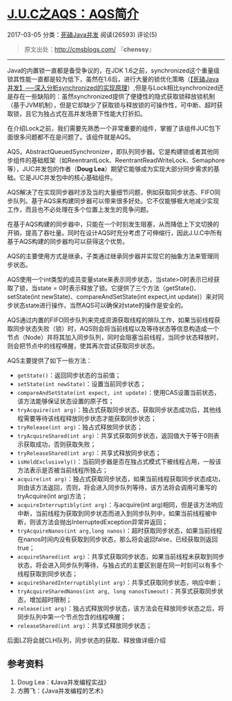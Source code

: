 # [J.U.C之AQS：AQS简介](http://cmsblogs.com/?p=2174)

2017-03-05 分类：[死磕Java并发](http://cmsblogs.com/?cat=151) 阅读(26593)	评论(5) 

> 原文出处：<http://cmsblogs.com/> 『**chenssy**』

------

Java的内置锁一直都是备受争议的，在JDK 1.6之前，synchronized这个重量级锁其性能一直都是较为低下，虽然在1.6后，进行大量的锁优化策略（[【死磕Java并发】—–深入分析synchronized的实现原理](http://cmsblogs.com/?p=2071)）,但是与Lock相比synchronized还是存在一些缺陷的：虽然synchronized提供了便捷性的隐式获取锁释放锁机制（基于JVM机制），但是它却缺少了获取锁与释放锁的可操作性，可中断、超时获取锁，且它为独占式在高并发场景下性能大打折扣。

在介绍Lock之前，我们需要先熟悉一个非常重要的组件，掌握了该组件JUC包下面很多问题都不在是问题了。该组件就是AQS。

AQS，AbstractQueuedSynchronizer，即队列同步器。它是构建锁或者其他同步组件的基础框架（如ReentrantLock、ReentrantReadWriteLock、Semaphore等），JUC并发包的作者（**Doug Lea**）期望它能够成为实现大部分同步需求的基础。它是JUC并发包中的核心基础组件。

AQS解决了在实现同步器时涉及当的大量细节问题，例如获取同步状态、FIFO同步队列。基于AQS来构建同步器可以带来很多好处。它不仅能够极大地减少实现工作，而且也不必处理在多个位置上发生的竞争问题。

在基于AQS构建的同步器中，只能在一个时刻发生阻塞，从而降低上下文切换的开销，提高了吞吐量。同时在设计AQS时充分考虑了可伸缩行，因此J.U.C中所有基于AQS构建的同步器均可以获得这个优势。

AQS的主要使用方式是继承，子类通过继承同步器并实现它的抽象方法来管理同步状态。

AQS使用一个int类型的成员变量state来表示同步状态，当state>0时表示已经获取了锁，当state = 0时表示释放了锁。它提供了三个方法（getState()、setState(int newState)、compareAndSetState(int expect,int update)）来对同步状态state进行操作，当然AQS可以确保对state的操作是安全的。

AQS通过内置的FIFO同步队列来完成资源获取线程的排队工作，如果当前线程获取同步状态失败（锁）时，AQS则会将当前线程以及等待状态等信息构造成一个节点（Node）并将其加入同步队列，同时会阻塞当前线程，当同步状态释放时，则会把节点中的线程唤醒，使其再次尝试获取同步状态。

AQS主要提供了如下一些方法：

- `getState()`：返回同步状态的当前值；
- `setState(int newState)`：设置当前同步状态；
- `compareAndSetState(int expect, int update)`：使用CAS设置当前状态，该方法能够保证状态设置的原子性；
- `tryAcquire(int arg)`：独占式获取同步状态，获取同步状态成功后，其他线程需要等待该线程释放同步状态才能获取同步状态；
- `tryRelease(int arg)`：独占式释放同步状态；
- `tryAcquireShared(int arg)`：共享式获取同步状态，返回值大于等于0则表示获取成功，否则获取失败；
- `tryReleaseShared(int arg)`：共享式释放同步状态；
- `isHeldExclusively()`：当前同步器是否在独占式模式下被线程占用，一般该方法表示是否被当前线程所独占；
- `acquire(int arg)`：独占式获取同步状态，如果当前线程获取同步状态成功，则由该方法返回，否则，将会进入同步队列等待，该方法将会调用可重写的tryAcquire(int arg)方法；
- `acquireInterruptibly(int arg)`：与acquire(int arg)相同，但是该方法响应中断，当前线程为获取到同步状态而进入到同步队列中，如果当前线程被中断，则该方法会抛出InterruptedException异常并返回；
- `tryAcquireNanos(int arg,long nanos)`：超时获取同步状态，如果当前线程在nanos时间内没有获取到同步状态，那么将会返回false，已经获取则返回true；
- `acquireShared(int arg)`：共享式获取同步状态，如果当前线程未获取到同步状态，将会进入同步队列等待，与独占式的主要区别是在同一时刻可以有多个线程获取到同步状态；
- `acquireSharedInterruptibly(int arg)`：共享式获取同步状态，响应中断；
- `tryAcquireSharedNanos(int arg, long nanosTimeout)`：共享式获取同步状态，增加超时限制；
- `release(int arg)`：独占式释放同步状态，该方法会在释放同步状态之后，将同步队列中第一个节点包含的线程唤醒；
- `releaseShared(int arg)`：共享式释放同步状态；

后面LZ将会就CLH队列，同步状态的获取、释放做详细介绍

## 参考资料

1. Doug Lea：《Java并发编程实战》
2. 方腾飞：《Java并发编程的艺术》